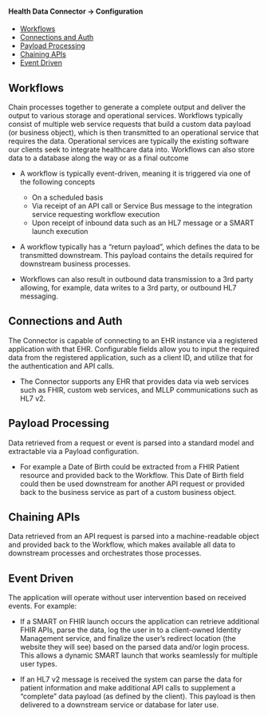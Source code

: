 #### Health Data Connector -> Configuration
  - [Workflows](#workflows)
  - [Connections and Auth](#connections-and-auth)
  - [Payload Processing](#payload-processing)
  - [Chaining APIs](#chaining-apis)
  - [Event Driven](#event-driven)

## Workflows
Chain processes together to generate a complete output and deliver the output to various storage and operational services. Workflows typically consist of multiple web service requests that build a custom data payload (or business object), which is then transmitted to an operational service that requires the data. Operational services are typically the existing software our clients seek to integrate healthcare data into. Workflows can also store data to a database along the way or as a final outcome

  - A workflow is typically event-driven, meaning it is triggered via one of the following concepts

    - On a scheduled basis
    - Via receipt of an API call or Service Bus message to the integration service requesting workflow execution
    - Upon receipt of inbound data such as an HL7 message or a SMART launch execution

  - A workflow typically has a “return payload”, which defines the data to be transmitted downstream. This payload contains the details required for downstream business processes.

  - Workflows can also result in outbound data transmission to a 3rd party allowing, for example, data writes to a 3rd party, or outbound HL7 messaging.

## Connections and Auth

The Connector is capable of connecting to an EHR instance via a registered application with that EHR. Configurable fields allow you to input the required data from the registered application, such as a client ID, and utilize that for the authentication and API calls.

  - The Connector supports any EHR that provides data via web services such as FHIR, custom web services, and MLLP communications such as HL7 v2.

## Payload Processing

Data retrieved from a request or event is parsed into a standard model and extractable via a Payload configuration.

  - For example a Date of Birth could be extracted from a FHIR Patient resource and provided back to the Workflow. This Date of Birth field could then be used downstream for another API request or provided back to the business service as part of a custom business object.

## Chaining APIs

Data retrieved from an API request is parsed into a machine-readable object and provided back to the Workflow, which makes available all data to downstream processes and orchestrates those processes.

## Event Driven

The application will operate without user intervention based on received events. For example:

  - If a SMART on FHIR launch occurs the application can retrieve additional FHIR APIs, parse the data, log the user in to a client-owned Identity Management service, and finalize the user’s redirect location (the website they will see) based on the parsed data and/or login process. This allows a dynamic SMART launch that works seamlessly for multiple user types.

  - If an HL7 v2 message is received the system can parse the data for patient information and make additional API calls to supplement a “complete” data payload (as defined by the client). This payload is then delivered to a downstream service or database for later use.

